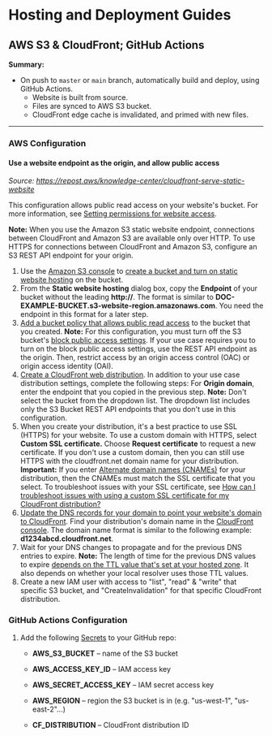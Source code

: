 # Hosting and Deployment Guides

## AWS S3 & CloudFront; GitHub Actions

**Summary:**

- On push to `master` or `main` branch, automatically build and deploy, using GitHub Actions.
  - Website is built from source.
  - Files are synced to AWS S3 bucket.
  - CloudFront edge cache is invalidated, and primed with new files.

---

### AWS Configuration

#### Use a website endpoint as the origin, and allow public access

*Source: https://repost.aws/knowledge-center/cloudfront-serve-static-website*

This configuration allows public read access on your website's bucket. For more information, see [Setting permissions for website access](https://docs.aws.amazon.com/AmazonS3/latest/dev/WebsiteAccessPermissionsReqd.html).

**Note:** When you use the Amazon S3 static website endpoint, connections between CloudFront and Amazon S3 are available only over HTTP. To use HTTPS for connections between CloudFront and Amazon S3, configure an S3 REST API endpoint for your origin.

1. Use the [Amazon S3 console](https://s3.console.aws.amazon.com/s3/) to [create a bucket and turn on static website hosting](https://docs.aws.amazon.com/AmazonS3/latest/dev/HostingWebsiteOnS3Setup.html#step1-create-bucket-config-as-website) on the bucket.
2. From the **Static website hosting** dialog box, copy the **Endpoint** of your bucket without the leading **http://**. The format is similar to **DOC-EXAMPLE-BUCKET.s3-website-region.amazonaws.com**. You need the endpoint in this format for a later step.
3. [Add a bucket policy that allows public read access](https://docs.aws.amazon.com/AmazonS3/latest/dev/HostingWebsiteOnS3Setup.html#step3-add-bucket-policy-make-content-public) to the bucket that you created.
   **Note:** For this configuration, you must turn off the S3 bucket's [block public access settings](https://docs.aws.amazon.com/AmazonS3/latest/userguide/access-control-block-public-access.html). If your use case requires you to turn on the block public access  settings, use the REST API endpoint as the origin. Then, restrict access by an origin access control (OAC) or origin access identity (OAI).
4. [Create a CloudFront web distribution](https://docs.aws.amazon.com/AmazonCloudFront/latest/DeveloperGuide/distribution-web-creating-console.html). In addition to your use case distribution settings, complete the following steps:
   For **Origin domain**, enter the endpoint that you copied in the previous step.
   **Note:** Don't select the bucket from the dropdown list.  The dropdown list includes only the S3 Bucket REST API endpoints that  you don't use in this configuration.
5. When you create your distribution, it's a best practice to use SSL  (HTTPS) for your website. To use a custom domain with HTTPS, select **Custom SSL certificate.** Choose **Request certificate** to request a new certificate. If you don't use a custom domain, then  you can still use HTTPS with the cloudfront.net domain name for your  distribution.
   **Important:** If you enter [Alternate domain names (CNAMEs)](https://docs.aws.amazon.com/AmazonCloudFront/latest/DeveloperGuide/distribution-web-values-specify.html#DownloadDistValuesCNAME) for your distribution, then the CNAMEs must match the SSL certificate  that you select. To troubleshoot issues with your SSL certificate, see [How can I troubleshoot issues with using a custom SSL certificate for my CloudFront distribution?](https://repost.aws/knowledge-center/custom-ssl-certificate-cloudfront)
6. [Update the DNS records for your domain to point your website's domain to CloudFront](https://docs.aws.amazon.com/AmazonCloudFront/latest/DeveloperGuide/CNAMEs.html). Find your distribution's domain name in the [CloudFront console](https://console.aws.amazon.com/cloudfront/). The domain name format is similar to the following example: **d1234abcd.cloudfront.net**.
7. Wait for your DNS changes to propagate and for the previous DNS entries to expire.
   **Note:** The length of time for the previous DNS values to expire [depends on the TTL value that's set at your hosted zone](https://docs.aws.amazon.com/Route53/latest/DeveloperGuide/troubleshooting-new-dns-settings-not-in-effect.html#troubleshooting-new-dns-settings-not-in-effect-cached-resource-record-set). It also depends on whether your local resolver uses those TTL values.
8. Create a new IAM user with access to "list", "read" & "write" that specific S3 bucket, and "CreateInvalidation" for that specific CloudFront distribution.

### GitHub Actions Configuration

1. Add the following [Secrets](https://docs.github.com/en/actions/security-guides/using-secrets-in-github-actions) to your GitHub repo:

   - **AWS_S3_BUCKET** – name of the S3 bucket

   - **AWS_ACCESS_KEY_ID** – IAM access key

   - **AWS_SECRET_ACCESS_KEY** – IAM secret access key

   - **AWS_REGION** – region the S3 bucket is in (e.g. "us-west-1", "us-east-2"...)

   - **CF_DISTRIBUTION** – CloudFront distribution ID
